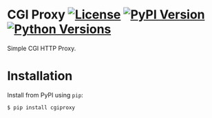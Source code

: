 # CGI Proxy [![License](http://img.shields.io/:license-apache-blue.svg)](http://www.apache.org/licenses/LICENSE-2.0.html) [![PyPI Version](https://img.shields.io/pypi/v/cgiproxy.svg)](https://pypi.org/project/cgiproxy/) [![Python Versions](https://img.shields.io/pypi/pyversions/cgiproxy.svg)](https://pypi.org/project/cgiproxy/)

Simple CGI HTTP Proxy.

# Installation

Install from PyPI using `pip`:

```bash
$ pip install cgiproxy
```
